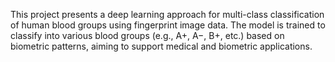 This project presents a deep learning approach for multi-class classification of human blood groups using fingerprint image data. The model is trained to classify into various blood groups (e.g., A+, A−, B+, etc.) based on biometric patterns, aiming to support medical and biometric applications.
